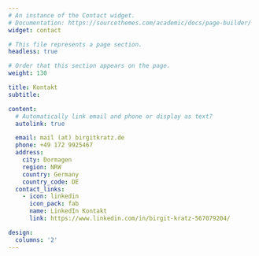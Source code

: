 ```yaml
---
# An instance of the Contact widget.
# Documentation: https://sourcethemes.com/academic/docs/page-builder/
widget: contact

# This file represents a page section.
headless: true

# Order that this section appears on the page.
weight: 130

title: Kontakt
subtitle:

content:
  # Automatically link email and phone or display as text?
  autolink: true

  email: mail (at) birgitkratz.de
  phone: +49 172 9925467
  address:
    city: Dormagen
    region: NRW
    country: Germany
    country_code: DE
  contact_links:
    - icon: linkedin
      icon_pack: fab
      name: LinkedIn Kontakt
      link: https://www.linkedin.com/in/birgit-kratz-567079204/

design:
  columns: '2'
---
```

